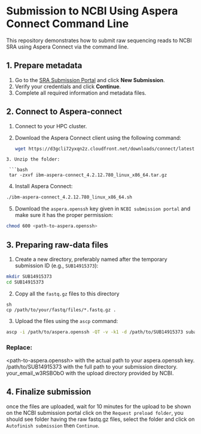 # Submission to NCBI Using Aspera Connect Command Line

This repository demonstrates how to submit raw sequencing reads to NCBI SRA using Aspera Connect via the command line.

## 1. Prepare metadata

1. Go to the [SRA Submission Portal](https://submit.ncbi.nlm.nih.gov/subs/sra/) and click **New Submission**.
2. Verify your credentials and click **Continue**.
3. Complete all required information and metadata files.

## 2. Connect to Aspera-connect

1. Connect to your HPC cluster.
2. Download the Aspera Connect client using the following command:

   ```bash
   wget https://d3gcli72yxqn2z.cloudfront.net/downloads/connect/latest/bin/ibm-aspera-connect_4.2.12.780_linux_x86_64.tar.gz
``` 
3. Unzip the folder:
 
 ```bash
 tar -zxvf ibm-aspera-connect_4.2.12.780_linux_x86_64.tar.gz
```
4. Install Aspera Connect:
```bash
./ibm-aspera-connect_4.2.12.780_linux_x86_64.sh
```
5. Download the ```aspera.openssh``` key given in  ```NCBI submission portal``` and make sure it has the proper permission:

```bash
chmod 600 <path-to-aspera.openssh>
```
## 3. Preparing raw-data files
1. Create a new directory, preferably named after the temporary submission ID (e.g., ```SUB14915373```):
```bash
mkdir SUB14915373
cd SUB14915373
```
2. Copy all the ```fastq.gz``` files to this directory
```ba
sh
cp /path/to/your/fastq/files/*.fastq.gz .
```
3. Upload the files using the ```ascp``` command:
```bash
ascp -i /path/to/aspera.openssh -QT -v -k1 -d /path/to/SUB14915373 subasp@upload.ncbi.nlm.nih.gov:uploads/your_email_w3RSBObO

```

### Replace:

<path-to-aspera.openssh> with the actual path to your aspera.openssh key.
/path/to/SUB14915373 with the full path to your submission directory.
your_email_w3RSBObO with the upload directory provided by NCBI.

## 4. Finalize submission
once the files are uploaded, wait for 10 minutes for the upload to be shown on the NCBI submission portal click on the ```Request preload folder```, you should see folder having the raw fastq.gz files,
select the folder and click on ``` Autofinish submission``` then ```Continue```. 

